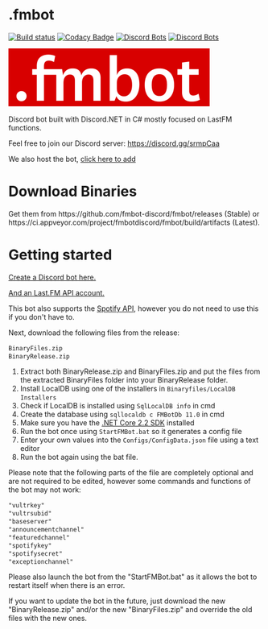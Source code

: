 <h1>.fmbot</h1>

[![Build status](https://ci.appveyor.com/api/projects/status/wy7md66rtm8ov1ej?svg=true)](https://ci.appveyor.com/project/fmbotdiscord/fmbot)
[![Codacy Badge](https://api.codacy.com/project/badge/Grade/878c29f25df44d22b3909c494539727d)](https://www.codacy.com/manual/th0mk/fmbot?utm_source=github.com&amp;utm_medium=referral&amp;utm_content=fmbot-discord/fmbot&amp;utm_campaign=Badge_Grade)
[![Discord Bots](https://top.gg/api/widget/status/356268235697553409.svg?noavatar=true)](https://top.gg/bot/356268235697553409)
[![Discord Bots](https://top.gg/api/widget/servers/356268235697553409.svg?noavatar=true)](https://top.gg/bot/356268235697553409)

![Logo](https://raw.githubusercontent.com/Bitl/FMBot_Discord/1.1.4/fmbotlogo.png)

Discord bot built with Discord.NET in C# mostly focused on LastFM functions.

Feel free to join our Discord server: https://discord.gg/srmpCaa

We also host the bot, [click here to add](https://discordapp.com/oauth2/authorize?client_id=356268235697553409&scope=bot&permissions=0)

<h1>Download Binaries</h1>
Get them from https://github.com/fmbot-discord/fmbot/releases (Stable) or https://ci.appveyor.com/project/fmbotdiscord/fmbot/build/artifacts (Latest).

<h1>Getting started</h1>

[Create a Discord bot here.](https://discordapp.com/developers/applications/me)

[And an Last.FM API account.](https://www.last.fm/api/account/create) 

This bot also supports the [Spotify API](https://beta.developer.spotify.com/dashboard/applications), however you do not need to use this if you don't have to.

Next, download the following files from the release:

```
BinaryFiles.zip
BinaryRelease.zip
```

1. Extract both BinaryRelease.zip and BinaryFiles.zip and put the files from the extracted BinaryFiles folder into your BinaryRelease folder. 
2. Install LocalDB using one of the installers in `Binaryfiles/LocalDB Installers`
3. Check if LocalDB is installed using `SqlLocalDB info` in cmd
4. Create the database using `sqllocaldb c FMBotDb 11.0` in cmd
5. Make sure you have the [.NET Core 2.2 SDK](https://dotnet.microsoft.com/download/dotnet-core/2.2) installed
6. Run the bot once using `StartFMBot.bat` so it generates a config file
7. Enter your own values into the `Configs/ConfigData.json` file using a text editor
8. Run the bot again using the bat file.

Please note that the following parts of the file are completely 
optional and are not required to be edited, however some commands
and functions of the bot may not work:

```
"vultrkey"
"vultrsubid"
"baseserver"
"announcementchannel"
"featuredchannel"
"spotifykey"
"spotifysecret"
"exceptionchannel"
```

Please also launch the bot from the "StartFMBot.bat" as it allows
the bot to restart itself when there is an error.

If you want to update the bot in the future, just download the new "BinaryRelease.zip" and/or the new "BinaryFiles.zip" and override the old files with the new ones.
